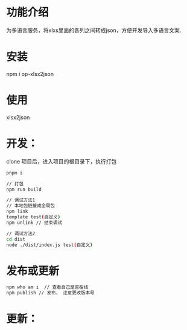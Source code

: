 # 功能介绍
为多语言服务，将xlxs里面的各列之间转成json，方便开发导入多语言文案.

# 安装
npm i op-xlsx2json
# 使用
xlsx2json 

# 开发：

clone 项目后，进入项目的根目录下，执行打包 

```sh
pnpm i 

// 打包
npm run build

// 调试方法1
// 本地包链接成全局包
npm link
template test(自定义)
npm unlink // 结束调试

// 调试方法2
cd dist
node ./dist/index.js test(自定义)
```
# 发布或更新
```sh
npm who am i  // 查看自己是否在线
npm publish // 发布， 注意更改版本号
```

# 更新：